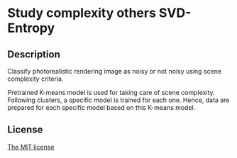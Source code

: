 # Study complexity others SVD-Entropy

## Description

Classify photorealistic rendering image as noisy or not noisy using scene complexity criteria.

Pretrained K-means model is used for taking care of scene complexity. Following clusters, a specific model is trained for each one.
Hence, data are prepared for each specific model based on this K-means model.

## License

[The MIT license](LICENSE)
